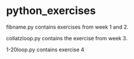# python_exercises

fibname.py contains exercises from week 1 and 2.

collatzloop.py contains the exercise from week 3.

1-20loop.py contains exercise 4
